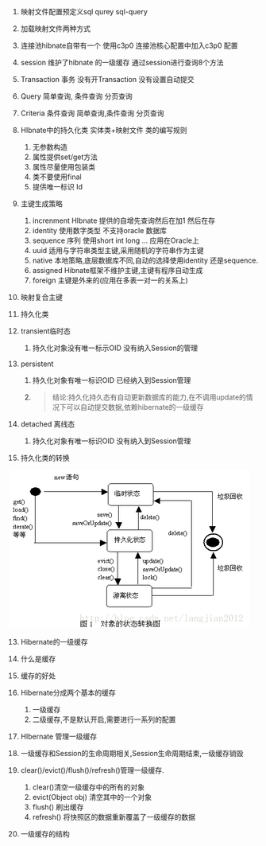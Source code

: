 1. 映射文件配置预定义sql  qurey   sql-query

2. 加载映射文件两种方式

3. 连接池hibnate自带有一个  使用c3p0 连接池核心配置中加入c3p0 配置

4. session   维护了hibnate 的一级缓存   通过session进行查询8个方法

5. Transaction  事务   没有开Transaction  没有设置自动提交

6. Query 简单查询, 条件查询  分页查询

7. Criteria 条件查询 简单查询,条件查询 分页查询

8. HIbnate中的持久化类   实体类+映射文件  类的编写规则
   1. 无参数构造
   2. 属性提供set/get方法
   3. 属性尽量使用包装类
   4. 类不要使用final
   5. 提供唯一标识 Id

9. 主键生成策略
   1. increnment  HIbnate 提供的自增先查询然后在加1 然后在存
   2. identity 使用数字类型  不支持oracle 数据库
   3. sequence  序列   使用short  int long ...  应用在Oracle上
   4. uuid 适用与字符串类型主键,采用随机的字符串作为主键
   5. native 本地策略,底层数据库不同,自动的选择使用identity 还是sequence.
   6. assigned Hibnate框架不维护主键,主键有程序自动生成 
   7. foreign 主键是外来的(应用在多表一对一的关系上)

10. 映射复合主键

11. 持久化类

   1. transient临时态

      1. 持久化对象没有唯一标示OID 没有纳入Session的管理

   2. persistent

      1. 持久化对象有唯一标识OID 已经纳入到Session管理

      2. > 结论:持久化持久态有自动更新数据库的能力,在不调用update的情况下可以自动提交数据,依赖hibernate的一级缓存

   3. detached 离线态

      1. 持久化对象有唯一标识OID 没有纳入到Session管理

12. 持久化类的转换

   ![Alt text](./持久化类的转化图.gif)

13. Hibernate的一级缓存

   1. 什么是缓存
   2. 缓存的好处
   3. Hibernate分成两个基本的缓存
      1. 一级缓存
      2. 二级缓存,不是默认开启,需要进行一系列的配置

14. HIbernate 管理一级缓存

   1. 一级缓存和Session的生命周期相关,Session生命周期结束,一级缓存销毁
   2. clear()/evict()/flush()/refresh()管理一级缓存.
      1. clear()清空一级缓存中的所有的对象
      2. evict(Object obj) 清空其中的一个对象
      3. flush() 刷出缓存
      4. refresh() 将快照区的数据重新覆盖了一级缓存的数据

15. 一级缓存的结构

   ​

